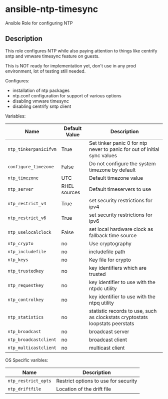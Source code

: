 # ansible-ntp-timesync
Ansible Role for configuring NTP

## Description

This role configures NTP while also paying attention to things like centrify sntp and vmware timesync feature on guests.

This is NOT ready for implementation yet, don't use in any prod environment, lot of testing still needed.

Configures:

* installation of ntp packages
* ntp.conf configuration for support of various options
* disabling vmware timesync
* disabling centrify sntp client

Variables:

| Name           | Default Value | Description                        |
| -------------- | ------------- | -----------------------------------|
| `ntp_tinkerpanicifvm` | True | Set tinker panic 0 for ntp never to panic for out of initial sync values |
| `configure_timezone` | False | Do not configure the system timezone by default |
| `ntp_timezone` | UTC | Default timezone value |
| `ntp_server` | RHEL sources | Default timeservers to use |
| `ntp_restrict_v4` | True | set security restrictions for ipv4 |
| `ntp_restrict_v6` | True | set security restrictions for ipv6 |
| `ntp_uselocalclock` | False | set local hardware clock as fallback time source |
| `ntp_crypto` | no | Use cryptography |
| `ntp_includefile` | no | includefile path |
| `ntp_keys` | no | Key file for crypto |
| `ntp_trustedkey` | no | key identifiers which are trusted |
| `ntp_requestkey` | no | key identifier to use with the ntpdc utility |
| `ntp_controlkey` | no | key identifier to use with the ntpq utility |
| `ntp_statistics` | no | statistic records to use, such as clockstats cryptostats loopstats peerstats |
| `ntp_broadcast` | no | broadcast server |
| `ntp_broadcastclient` | no | broadcast client |
| `ntp_multicastclient` | no | multicast client |

OS Specific varibles:

| Name           | Description                                     |
| -------------- | ------------------------------------------------|
| `ntp_restrict_opts` | Restrict options to use for security |
| `ntp_driftfile` | Location of the drift file |
